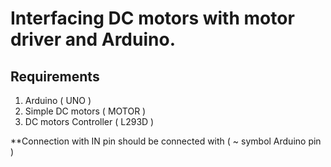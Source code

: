 # Interfacing DC motors with motor driver and Arduino.
## Requirements
1. Arduino ( UNO )
2. Simple DC motors ( MOTOR ) 
3. DC motors Controller ( L293D )

**Connection with IN pin should be connected with ( ~ symbol Arduino pin )
